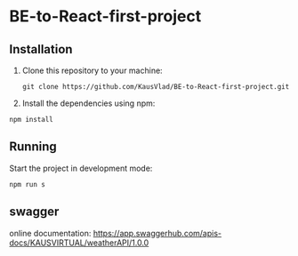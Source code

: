 # BE-to-React-first-project

## Installation

1. Clone this repository to your machine:

   ```shell
   git clone https://github.com/KausVlad/BE-to-React-first-project.git
   ```

2. Install the dependencies using npm:

`npm install`

## Running

Start the project in development mode:

`npm run s`

## swagger

online documentation:
https://app.swaggerhub.com/apis-docs/KAUSVIRTUAL/weatherAPI/1.0.0
